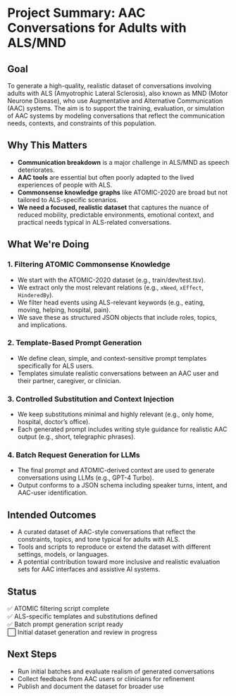# Project Summary: AAC Conversations for Adults with ALS/MND

## Goal
To generate a high-quality, realistic dataset of conversations involving adults with ALS (Amyotrophic Lateral Sclerosis), also known as MND (Motor Neurone Disease), who use Augmentative and Alternative Communication (AAC) systems. The aim is to support the training, evaluation, or simulation of AAC systems by modeling conversations that reflect the communication needs, contexts, and constraints of this population.

## Why This Matters
- **Communication breakdown** is a major challenge in ALS/MND as speech deteriorates.
- **AAC tools** are essential but often poorly adapted to the lived experiences of people with ALS.
- **Commonsense knowledge graphs** like ATOMIC-2020 are broad but not tailored to ALS-specific scenarios.
- **We need a focused, realistic dataset** that captures the nuance of reduced mobility, predictable environments, emotional context, and practical needs typical in ALS-related conversations.

## What We're Doing
### 1. **Filtering ATOMIC Commonsense Knowledge**
- We start with the ATOMIC-2020 dataset (e.g., train/dev/test.tsv).
- We extract only the most relevant relations (e.g., `xNeed`, `xEffect`, `HinderedBy`).
- We filter head events using ALS-relevant keywords (e.g., eating, moving, helping, hospital, pain).
- We save these as structured JSON objects that include roles, topics, and implications.

### 2. **Template-Based Prompt Generation**
- We define clean, simple, and context-sensitive prompt templates specifically for ALS users.
- Templates simulate realistic conversations between an AAC user and their partner, caregiver, or clinician.

### 3. **Controlled Substitution and Context Injection**
- We keep substitutions minimal and highly relevant (e.g., only home, hospital, doctor’s office).
- Each generated prompt includes writing style guidance for realistic AAC output (e.g., short, telegraphic phrases).

### 4. **Batch Request Generation for LLMs**
- The final prompt and ATOMIC-derived context are used to generate conversations using LLMs (e.g., GPT-4 Turbo).
- Output conforms to a JSON schema including speaker turns, intent, and AAC-user identification.

## Intended Outcomes
- A curated dataset of AAC-style conversations that reflect the constraints, topics, and tone typical for adults with ALS.
- Tools and scripts to reproduce or extend the dataset with different settings, models, or languages.
- A potential contribution toward more inclusive and realistic evaluation sets for AAC interfaces and assistive AI systems.

## Status
✅ ATOMIC filtering script complete  
✅ ALS-specific templates and substitutions defined  
✅ Batch prompt generation script ready  
⬜️ Initial dataset generation and review in progress

## Next Steps
- Run initial batches and evaluate realism of generated conversations
- Collect feedback from AAC users or clinicians for refinement
- Publish and document the dataset for broader use

